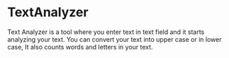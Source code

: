 # TextAnalyzer
Text Analyzer is a tool where you enter text in text field and it starts analyzing your text. You can convert your text into upper case or in lower case, It also counts  words and letters in your text.
